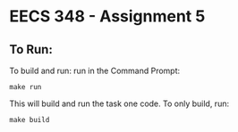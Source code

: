 # EECS 348 - Assignment 5
## To Run:
To build and run: run in the Command Prompt:
```
make run
```
This will build and run the task one code. To only build, run:
```
make build
```